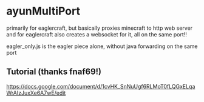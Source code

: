 # ayunMultiPort
primarily for eaglercraft, but basically proxies minecraft to http web server and for eaglercraft also creates a websocket for it, all on the same port!!

eagler_only.js is the eagler piece alone, without java forwarding on the same port

## Tutorial (thanks fnaf69!)
https://docs.google.com/document/d/1cvHK_SnNuUgf6RLMoT0fLQGxELqaWrAIzJuxXe6A7wE/edit
